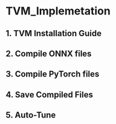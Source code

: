 # TVM_Implemetation
## 1. TVM Installation Guide
## 2. Compile ONNX files 
## 3. Compile PyTorch files
## 4. Save Compiled Files
## 5. Auto-Tune
